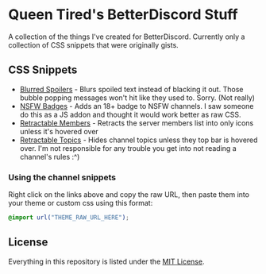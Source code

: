 # Queen  Tired's BetterDiscord Stuff

A collection of the things I've created for BetterDiscord. Currently only a collection of CSS snippets that were originally gists.

## CSS Snippets

* [Blurred Spoilers](https://raw.githubusercontent.com/msqueentired/betterdiscord-stuff/main/css-snippets/blurred-spoilers.css) - Blurs spoiled text instead of blacking it out. Those bubble popping messages won't hit like they used to. Sorry. (Not really)
* [NSFW Badges](https://raw.githubusercontent.com/msqueentired/betterdiscord-stuff/main/css-snippets/retractable-topic.css) - Adds an 18+ badge to NSFW channels. I saw someone do this as a JS addon and thought it would work better as raw CSS.
* [Retractable Members](https://raw.githubusercontent.com/msqueentired/betterdiscord-stuff/main/css-snippets/retractable-members.css) - Retracts the server members list into only icons unless it's hovered over
* [Retractable Topics](https://raw.githubusercontent.com/msqueentired/betterdiscord-stuff/main/css-snippets/retractable-topic.css) - Hides channel topics unless they top bar is hovered over. I'm not responsible for any trouble you get into not reading a channel's rules :^)

### Using the channel snippets

Right click on the links above and copy the raw URL, then paste them into your theme or custom css using this format:

```css
@import url("THEME_RAW_URL_HERE");
```

## License

Everything in this repository is listed under the [MIT License](LICENSE).
